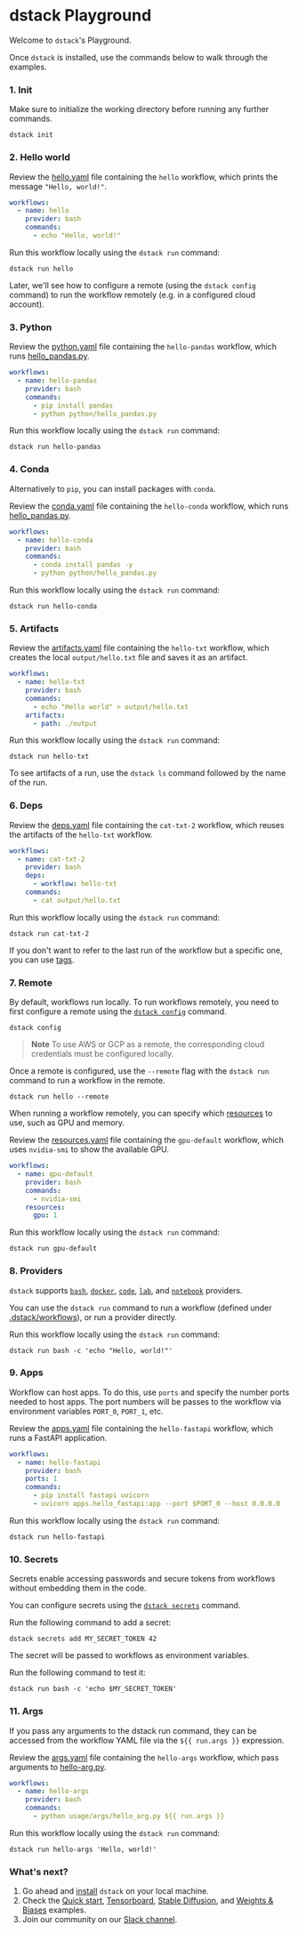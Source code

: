 # dstack Playground

Welcome to `dstack`'s Playground.

Once `dstack` is installed, use the commands below to walk through the examples.

### 1. Init

Make sure to initialize the working directory before running any further commands.

```shell
dstack init
```

### 2. Hello world

Review the [hello.yaml](.dstack/workflows/hello.yaml) file containing the `hello` workflow, which prints the message 
`"Hello, world!"`.

```yaml
workflows:
  - name: hello
    provider: bash
    commands:
      - echo "Hello, world!"
```

Run this workflow locally using the `dstack run` command:

```shell
dstack run hello
```

Later, we'll see how to configure a remote (using the `dstack config` command) to run the workflow remotely (e.g. in a configured cloud account).

### 3. Python

Review the [python.yaml](.dstack/workflows/python.yaml) file containing the `hello-pandas` workflow, which
runs [hello_pandas.py](usage/python/hello_pandas.py).

```yaml
workflows:
  - name: hello-pandas
    provider: bash
    commands:
      - pip install pandas
      - python python/hello_pandas.py
```

Run this workflow locally using the `dstack run` command:

```shell
dstack run hello-pandas
```

### 4. Conda

Alternatively to `pip`, you can install packages with `conda`.

Review the [conda.yaml](.dstack/workflows/conda.yaml) file containing the `hello-conda` workflow, which
runs [hello_pandas.py](usage/python/hello_pandas.py).

```yaml
workflows:
  - name: hello-conda
    provider: bash
    commands:
      - conda install pandas -y
      - python python/hello_pandas.py
```

Run this workflow locally using the `dstack run` command:

```shell
dstack run hello-conda
```

### 5. Artifacts

Review the [artifacts.yaml](.dstack/workflows/artifacts.yaml) file containing the `hello-txt` workflow, 
which creates the local `output/hello.txt` file and saves it as an artifact.

```yaml
workflows:
  - name: hello-txt
    provider: bash
    commands:
      - echo "Hello world" > output/hello.txt
    artifacts:
      - path: ./output
```

Run this workflow locally using the `dstack run` command:

```shell
dstack run hello-txt
```

To see artifacts of a run, use the `dstack ls` command followed by the name of the run.

### 6. Deps

Review the [deps.yaml](.dstack/workflows/deps.yaml) file containing the `cat-txt-2` workflow, 
which reuses the artifacts of the `hello-txt` workflow.

```yaml
workflows:
  - name: cat-txt-2
    provider: bash
    deps:
      - workflow: hello-txt
    commands:
      - cat output/hello.txt
```

Run this workflow locally using the `dstack run` command:

```shell
dstack run cat-txt-2
```

If you don't want to refer to the last run of the workflow but a specific one, you can use [tags](https://docs.dstack.ai/usage/deps/#tags).

### 7. Remote

By default, workflows run locally. To run workflows remotely, you need to first configure a remote using the [`dstack
config`](https://docs.dstack.ai/reference/cli/config/) command. 

```shell
dstack config
```

> **Note**
> To use AWS or GCP as a remote, the corresponding cloud credentials must be
> configured locally.

Once a remote is configured, use the `--remote` flag with the `dstack run` command to run a workflow in
the remote.

```shell
dstack run hello --remote
```

When running a workflow remotely, you can specify which [resources](https://docs.dstack.ai/reference/providers/bash/#resources) to use, such as GPU and memory.

Review the [resources.yaml](.dstack/workflows/resources.yaml) file containing the `gpu-default` workflow, which 
uses `nvidia-smi` to show the available GPU.

```yaml
workflows:
  - name: gpu-default
    provider: bash
    commands:
      - nvidia-smi
    resources:
      gpu: 1
```

Run this workflow locally using the `dstack run` command:

```shell
dstack run gpu-default
```

### 8. Providers

`dstack` supports [`bash`](https://docs.dstack.ai/reference/providers/bash), [`docker`](https://docs.dstack.ai/reference/providers/docker), 
[`code`](https://docs.dstack.ai/reference/providers/code), [`lab`](https://docs.dstack.ai/reference/providers/lab), 
and [`notebook`](https://docs.dstack.ai/reference/providers/notebook) providers. 

You can use the `dstack run` command to run a workflow (defined under [.dstack/workflows](.dstack/workflows)),
or run a provider directly.

Run this workflow locally using the `dstack run` command:

```shell
dstack run bash -c 'echo "Hello, world!"'
```

### 9. Apps

Workflow can host apps. To do this, use `ports` and specify the number ports needed to host apps.
The port numbers will be passes to the workflow via environment variables `PORT_0`, `PORT_1`, etc.

Review the [apps.yaml](.dstack/workflows/apps.yaml) file containing the `hello-fastapi` workflow, which 
runs a FastAPI application.

```yaml
workflows:
  - name: hello-fastapi
    provider: bash
    ports: 1
    commands:
      - pip install fastapi uvicorn
      - uvicorn apps.hello_fastapi:app --port $PORT_0 --host 0.0.0.0
```

Run this workflow locally using the `dstack run` command:

```shell
dstack run hello-fastapi
```

### 10. Secrets

Secrets enable accessing passwords and secure tokens from workflows without embedding them in the code.

You can configure secrets using the [`dstack secrets`](https://docs.dstack.ai/reference/cli/secrets) command.

Run the following command to add a secret:

```shell
dstack secrets add MY_SECRET_TOKEN 42
```

The secret will be passed to workflows as environment variables.

Run the following command to test it:

```shell
dstack run bash -c 'echo $MY_SECRET_TOKEN'
```

### 11. Args

If you pass any arguments to the dstack run command, they can be accessed from the workflow YAML file via the `${{ run.args }}` expression.

Review the [args.yaml](.dstack/workflows/args.yaml) file containing the `hello-args` workflow, which 
pass arguments to [hello-arg.py](usage/args/hello_args.py).

```yaml
workflows:
  - name: hello-args
    provider: bash
    commands:
      - python usage/args/hello_arg.py ${{ run.args }}
```

Run this workflow locally using the `dstack run` command:

```shell
dstack run hello-args 'Hello, world!'
```

### What's next?

1. Go ahead and [install](https://docs.dstack.ai/installation) `dstack` on your local machine.
2. Check the [Quick start](https://docs.dstack.ai/quick-start),
  [Tensorboard](https://docs.dstack.ai/examples/tensorboard),
  [Stable Diffusion](https://docs.dstack.ai/examples/stable-diffusion), and
  [Weights & Biases](https://docs.dstack.ai/examples/wandb) examples.
3. Join our community on our [Slack channel](https://join.slack.com/t/dstackai/shared_invite/zt-xdnsytie-D4qU9BvJP8vkbkHXdi6clQ).